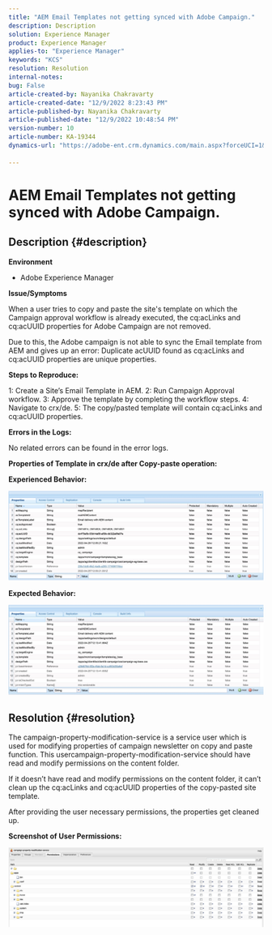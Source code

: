 ```yaml
---
title: "AEM Email Templates not getting synced with Adobe Campaign."
description: Description
solution: Experience Manager
product: Experience Manager
applies-to: "Experience Manager"
keywords: "KCS"
resolution: Resolution
internal-notes: 
bug: False
article-created-by: Nayanika Chakravarty
article-created-date: "12/9/2022 8:23:43 PM"
article-published-by: Nayanika Chakravarty
article-published-date: "12/9/2022 10:48:54 PM"
version-number: 10
article-number: KA-19344
dynamics-url: "https://adobe-ent.crm.dynamics.com/main.aspx?forceUCI=1&pagetype=entityrecord&etn=knowledgearticle&id=dd278a5b-ff77-ed11-81aa-6045bd006b3d"

---
```

# AEM Email Templates not getting synced with Adobe Campaign.

## Description {#description}


<b>Environment</b>

- Adobe Experience Manager

<b>Issue/Symptoms</b>

When a user tries to copy and paste the site's template on which the Campaign approval workflow is already executed, the cq:acLinks and cq:acUUID properties for Adobe Campaign are not removed.

Due to this, the Adobe campaign is not able to sync the Email template from AEM and gives up an error: Duplicate acUUID found as cq:acLinks and cq:acUUID properties are unique properties.



<b>Steps to Reproduce:</b>

1: Create a Site’s Email Template in AEM.
 2: Run Campaign Approval workflow.
 3: Approve the template by completing the workflow steps.
 4: Navigate to crx/de.
 5: The copy/pasted template will contain cq:acLinks and cq:acUUID properties.

<b>Errors in the Logs:</b>

No related errors can be found in the error logs.



<b>Properties of Template in crx/de after Copy-paste operation:</b>

<b>Experienced </b><b>Behavior:</b>

![](assets/___de278a5b-ff77-ed11-81aa-6045bd006b3d___.jpeg)

<b>Expected </b><b>Behavior</b><b>:</b>

![](assets/___e0278a5b-ff77-ed11-81aa-6045bd006b3d___.jpeg)


## Resolution {#resolution}


The campaign-property-modification-service is a service user which is used for modifying properties of campaign newsletter on copy and paste function.
This usercampaign-property-modification-service should have read and modify permissions on the content folder.

If it doesn’t have read and modify permissions on the content folder, it can’t clean up the cq:acLinks and cq:acUUID properties of the copy-pasted site template.

After providing the user necessary permissions, the properties get cleaned up.

<b>Screenshot of User Permissions:</b>

![](assets/5443ef52-35cc-ec11-a7b5-6045bd00db33.png)
